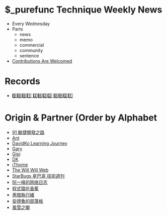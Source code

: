 # $_purefunc Technique Weekly News
* Every Wednesday
* Parts
  * news
  * memo
  * commercial
  * community
  * sentence
* [Contributions Are Welcomed](https://github.com/PureFuncInc/purefunc-weekly-news/issues/new/choose)

# Records
* [0️⃣0️⃣0️⃣1️⃣ 2️⃣0️⃣2️⃣2️⃣ 0️⃣9️⃣2️⃣1️⃣](https://github.com/PureFuncInc/purefunc-weekly-news/milestone/1)

# Origin & Partner (Order by Alphabet
* [91 敏捷開發之路](https://www.facebook.com/91agile)
* [Ant](https://www.facebook.com/yftzeng.tw)
* [DavidKo Learning Journey](https://www.facebook.com/DavidLearningJourney)
* [Gary](https://www.facebook.com/jakarta99)
* [Gipi](https://www.facebook.com/gipi.net)
* [DK](https://blog.gslin.org/)
* [iThome](https://www.ithome.com.tw/news)
* [The Will Will Web](https://blog.miniasp.com/)
* [StarBugs 星巴哥 技術週刊](https://weekly.starbugs.dev/)
* [阮一峰的网络日志](https://www.ruanyifeng.com/blog/)
* [程式猿吃香蕉](https://www.facebook.com/banana4coder/)
* [黑暗執行緒](https://blog.darkthread.net/)
* [安德魯的部落格](https://www.facebook.com/andrew.blog.0928)
* [風雪之閣](https://www.facebook.com/cooldotnet)
